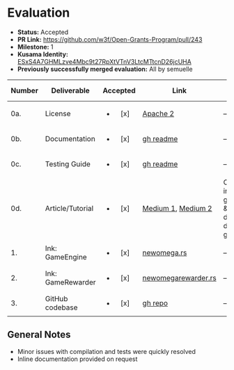 # Evaluation

- **Status:** Accepted
- **PR Link:** https://github.com/w3f/Open-Grants-Program/pull/243
- **Milestone:** 1
- **Kusama Identity:** [ESxS4A7GHMLzve4Mbc9t27RpXtVTnV3LtcMTtcnD26jcUHA](https://polkascan.io/pre/kusama/account/ESxS4A7GHMLzve4Mbc9t27RpXtVTnV3LtcMTtcnD26jcUHA)
- **Previously successfully merged evaluation:** All by semuelle


| Number | Deliverable | Accepted | Link | Evaluation Notes |
| ------ | ----------- | :------: | ---- |----------------- |
| 0a. | License | <ul><li>[x] </li></ul> | [Apache 2](https://github.com/WiktorStarczewski/newomega.polkadot/blob/de04e8106c76be1b4f19d8b08b929ddfdc911f10/LICENSE) | — |
| 0b. | Documentation | <ul><li>[x] </li></ul> | [gh readme](https://github.com/WiktorStarczewski/newomega.polkadot/blob/6bc3534f318e4b6126817de33ff1cef12fcd32ce/newomega_delegator/README.md#L7) | — |
| 0c. | Testing Guide | <ul><li>[x] </li></ul> | [gh readme](https://github.com/WiktorStarczewski/newomega.polkadot/blob/6bc3534f318e4b6126817de33ff1cef12fcd32ce/newomega_delegator/README.md#L31) | — |
| 0d. | Article/Tutorial | <ul><li>[x] </li></ul> | [Medium 1](https://wiktorstarczewski.medium.com/newomega-3504ce08120), [Medium 2](https://wiktorstarczewski.medium.com/from-solidity-to-ink-a-practical-take-9e26e0eb241a) | One introductory guide to Rust & ink!, one discussion of decentralised gaming |
| 1. | Ink: GameEngine | <ul><li>[x] </li></ul> | [newomega.rs](https://github.com/WiktorStarczewski/newomega.polkadot/blob/aa79380199edeee4c4b0598dca7d89a809f3f360/newomega_delegator/newomega/newomega.rs#L13) | — |
| 2. | Ink: GameRewarder | <ul><li>[x] </li></ul> | [newomegarewarder.rs](https://github.com/WiktorStarczewski/newomega.polkadot/blob/90e3733188ca6e44de27b754b58a73224bd7ceba/newomega_delegator/newomegarewarder/newomegarewarder.rs) | — |
| 3. | GitHub codebase | <ul><li>[x] </li></ul> | [gh repo](https://github.com/WiktorStarczewski/newomega.trinity/tree/b2aae02) | — |




## General Notes

- Minor issues with compilation and tests were quickly resolved
- Inline documentation provided on request
